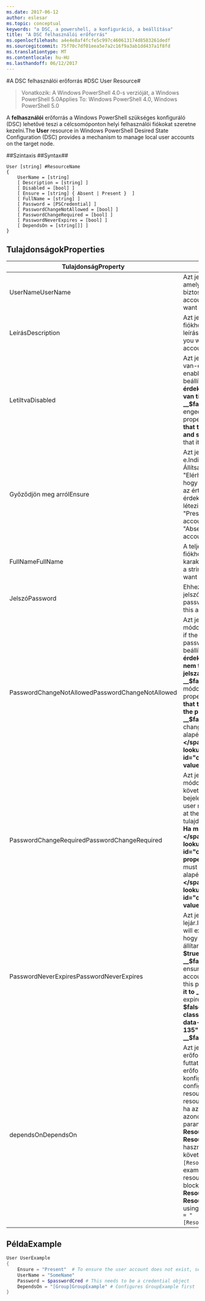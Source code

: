 ```yaml
---
ms.date: 2017-06-12
author: eslesar
ms.topic: conceptual
keywords: "a DSC, a powershell, a konfiguráció, a beállítása"
title: "A DSC felhasználói erőforrás"
ms.openlocfilehash: a4e4e8af4fcfe5c997c460613174d8583261dedf
ms.sourcegitcommit: 75f70c7df01eea5e7a2c16f9a3ab1dd437a1f8fd
ms.translationtype: MT
ms.contentlocale: hu-HU
ms.lasthandoff: 06/12/2017
---
```

#<a name="dsc-user-resource"></a><span data-ttu-id="cd32a-103">A DSC felhasználói erőforrás #</span><span class="sxs-lookup"><span data-stu-id="cd32a-103">DSC User Resource#</span></span>

 
><span data-ttu-id="cd32a-104">Vonatkozik: A Windows PowerShell 4.0-s verzióját, a Windows PowerShell 5.0</span><span class="sxs-lookup"><span data-stu-id="cd32a-104">Applies To: Windows PowerShell 4.0, Windows PowerShell 5.0</span></span>


<span data-ttu-id="cd32a-105">A __felhasználói__ erőforrás a Windows PowerShell szükséges konfiguráló (DSC) lehetővé teszi a célcsomóponton helyi felhasználói fiókokat szeretne kezelni.</span><span class="sxs-lookup"><span data-stu-id="cd32a-105">The __User__ resource in Windows PowerShell Desired State Configuration (DSC) provides a mechanism to manage local user accounts on the target node.</span></span>


##<a name="syntax"></a><span data-ttu-id="cd32a-106">Szintaxis ##</span><span class="sxs-lookup"><span data-stu-id="cd32a-106">Syntax##</span></span>

```
User [string] #ResourceName
{
    UserName = [string]
    [ Description = [string] ]
    [ Disabled = [bool] ]
    [ Ensure = [string] { Absent | Present }  ]
    [ FullName = [string] ]
    [ Password = [PSCredential] ]
    [ PasswordChangeNotAllowed = [bool] ]
    [ PasswordChangeRequired = [bool] ]
    [ PasswordNeverExpires = [bool] ]
    [ DependsOn = [string[]] ]
}
```

## <a name="properties"></a><span data-ttu-id="cd32a-107">Tulajdonságok</span><span class="sxs-lookup"><span data-stu-id="cd32a-107">Properties</span></span>
|  <span data-ttu-id="cd32a-108">Tulajdonság</span><span class="sxs-lookup"><span data-stu-id="cd32a-108">Property</span></span>  |  <span data-ttu-id="cd32a-109">Leírás</span><span class="sxs-lookup"><span data-stu-id="cd32a-109">Description</span></span>   | 
|---|---| 
| <span data-ttu-id="cd32a-110">UserName</span><span class="sxs-lookup"><span data-stu-id="cd32a-110">UserName</span></span>| <span data-ttu-id="cd32a-111">Azt jelzi, hogy a fiók nevét, amelyekhez egy adott állapot biztosításához.</span><span class="sxs-lookup"><span data-stu-id="cd32a-111">Indicates the account name for which you want to ensure a specific state.</span></span>| 
| <span data-ttu-id="cd32a-112">Leírás</span><span class="sxs-lookup"><span data-stu-id="cd32a-112">Description</span></span>| <span data-ttu-id="cd32a-113">Azt jelzi, hogy a felhasználói fiókhoz használni kívánt leírása.</span><span class="sxs-lookup"><span data-stu-id="cd32a-113">Indicates the description you want to use for the user account.</span></span>| 
| <span data-ttu-id="cd32a-114">Letiltva</span><span class="sxs-lookup"><span data-stu-id="cd32a-114">Disabled</span></span>| <span data-ttu-id="cd32a-115">Azt jelzi, ha a fiók engedélyezve van-e.</span><span class="sxs-lookup"><span data-stu-id="cd32a-115">Indicates if the account is enabled.</span></span> <span data-ttu-id="cd32a-116">Ez a tulajdonság beállítása __$true__ annak érdekében, hogy ez a fiók le van tiltva, és állítsa az értékét __$false__ annak érdekében, hogy engedélyezve van.</span><span class="sxs-lookup"><span data-stu-id="cd32a-116">Set this property to __$true__ to ensure that this account is disabled, and set it to __$false__ to ensure that it is enabled.</span></span>| 
| <span data-ttu-id="cd32a-117">Győződjön meg arról</span><span class="sxs-lookup"><span data-stu-id="cd32a-117">Ensure</span></span>| <span data-ttu-id="cd32a-118">Azt jelzi, hogy a fiók létezik-e.</span><span class="sxs-lookup"><span data-stu-id="cd32a-118">Indicates if the account exists.</span></span> <span data-ttu-id="cd32a-119">Állítsa be ezt a tulajdonságot "Elérhető" Győződjön meg arról, hogy a fiók létezik-e, és állítsa az értékét "Hiányzik", annak érdekében, hogy a fiók nem létezik.</span><span class="sxs-lookup"><span data-stu-id="cd32a-119">Set this property to "Present" to ensure that the account exists, and set it to "Absent" to ensure that the account does not exist.</span></span>| 
| <span data-ttu-id="cd32a-120">FullName</span><span class="sxs-lookup"><span data-stu-id="cd32a-120">FullName</span></span>| <span data-ttu-id="cd32a-121">A teljes nevet, a felhasználói fiókhoz használni kívánt karakterláncnak jelöli.</span><span class="sxs-lookup"><span data-stu-id="cd32a-121">Represents a string with the full name you want to use for the user account.</span></span>| 
| <span data-ttu-id="cd32a-122">Jelszó</span><span class="sxs-lookup"><span data-stu-id="cd32a-122">Password</span></span>| <span data-ttu-id="cd32a-123">Ehhez a fiókhoz használandó jelszót jeleníti meg.</span><span class="sxs-lookup"><span data-stu-id="cd32a-123">Indicates the password you want to use for this account.</span></span> | 
| <span data-ttu-id="cd32a-124">PasswordChangeNotAllowed</span><span class="sxs-lookup"><span data-stu-id="cd32a-124">PasswordChangeNotAllowed</span></span>| <span data-ttu-id="cd32a-125">Azt jelzi, ha a felhasználó módosíthatja a jelszót.</span><span class="sxs-lookup"><span data-stu-id="cd32a-125">Indicates if the user can change the password.</span></span> <span data-ttu-id="cd32a-126">Ez a tulajdonság beállítása __$true__ annak érdekében, hogy a felhasználó nem tudja módosítani a jelszavát, és állítsa az értékét __$false__ a felhasználó módosíthatja a jelszót.</span><span class="sxs-lookup"><span data-stu-id="cd32a-126">Set this property to __$true__ to ensure that the user cannot change the password, and set it to __$false__ to allow the user to change the password.</span></span> <span data-ttu-id="cd32a-127">Az alapértelmezett érték __$false__.</span><span class="sxs-lookup"><span data-stu-id="cd32a-127">The default value is __$false__.</span></span>| 
| <span data-ttu-id="cd32a-128">PasswordChangeRequired</span><span class="sxs-lookup"><span data-stu-id="cd32a-128">PasswordChangeRequired</span></span>| <span data-ttu-id="cd32a-129">Azt jelzi, ha a felhasználónak módosítania kell a jelszavát a következő bejelentkezéskor.</span><span class="sxs-lookup"><span data-stu-id="cd32a-129">Indicates if the user must change the password at the next sign in.</span></span> <span data-ttu-id="cd32a-130">Ez a tulajdonság beállítása __$true__ Ha módosítania kell a jelszót.</span><span class="sxs-lookup"><span data-stu-id="cd32a-130">Set this property to __$true__ if the user must change the password.</span></span> <span data-ttu-id="cd32a-131">Az alapértelmezett érték __$true__.</span><span class="sxs-lookup"><span data-stu-id="cd32a-131">The default value is __$true__.</span></span>| 
| <span data-ttu-id="cd32a-132">PasswordNeverExpires</span><span class="sxs-lookup"><span data-stu-id="cd32a-132">PasswordNeverExpires</span></span>| <span data-ttu-id="cd32a-133">Azt jelzi, ha a jelszó lejár.</span><span class="sxs-lookup"><span data-stu-id="cd32a-133">Indicates if the password will expire.</span></span> <span data-ttu-id="cd32a-134">Annak érdekében, hogy a jelszót a fiók nem jár, állítani ezt a tulajdonságot __$true__, és állítsa az értékét __$false__ Ha a jelszó lejár.</span><span class="sxs-lookup"><span data-stu-id="cd32a-134">To ensure that the password for this account will never expire, set this property to __$true__, and set it to __$false__ if the password will expire.</span></span> <span data-ttu-id="cd32a-135">Az alapértelmezett érték __$false__.</span><span class="sxs-lookup"><span data-stu-id="cd32a-135">The default value is __$false__.</span></span>| 
| <span data-ttu-id="cd32a-136">dependsOn</span><span class="sxs-lookup"><span data-stu-id="cd32a-136">DependsOn</span></span> | <span data-ttu-id="cd32a-137">Azt jelzi, hogy egy másik erőforrás konfigurációjának kell futtatni, mielőtt ehhez az erőforráshoz van konfigurálva.</span><span class="sxs-lookup"><span data-stu-id="cd32a-137">Indicates that the configuration of another resource must run before this resource is configured.</span></span> <span data-ttu-id="cd32a-138">Például, ha az erőforrás-konfiguráció azonosítója blokk futtatni kívánt parancsfájl első az __ResourceName__ és annak típusa __ResourceType__, az e tulajdonság használatával szintaxisa a következő `DependsOn = "[ResourceType]ResourceName"`.</span><span class="sxs-lookup"><span data-stu-id="cd32a-138">For example, if the ID of the resource configuration script block that you want to run first is __ResourceName__ and its type is __ResourceType__, the syntax for using this property is `DependsOn = "[ResourceType]ResourceName"`.</span></span>| 

## <a name="example"></a><span data-ttu-id="cd32a-139">Példa</span><span class="sxs-lookup"><span data-stu-id="cd32a-139">Example</span></span>

```powershell
User UserExample
{
    Ensure = "Present"  # To ensure the user account does not exist, set Ensure to "Absent"
    UserName = "SomeName"
    Password = $passwordCred # This needs to be a credential object
    DependsOn = "[Group]GroupExample" # Configures GroupExample first
}
```

